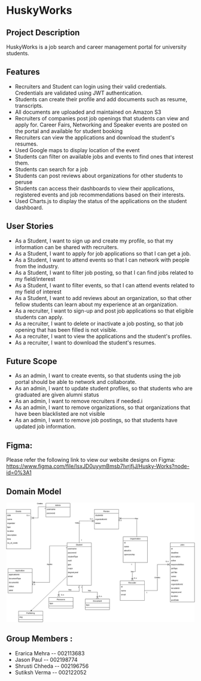 # HuskyWorks

## Project Description
HuskyWorks is a job search and career management portal for university students. 

## Features
* Recruiters and Student can login using their valid credentials. Credentials are validated using JWT authentication.
* Students can create their profile and add documents such as resume, transcripts.
* All documents are uploaded and maintained on Amazon S3
* Recruiters of companies post job openings that students can view and apply for.
Career Fairs, Networking and Speaker events are posted on the portal and available for student booking
* Recruiters can view the applications and download the student's resumes.
* Used Google maps to display location of the event
* Students can filter on available jobs and events to find ones that interest them.
* Students can search for a job 
* Students can post reviews about organizations for other students to peruse 
* Students can access their dashboards to view their applications, registered events and job recommendations based on their interests.
* Used Charts.js to display the status of the applications on the student dashboard.


## User Stories
* As a Student, I want to sign up and create my profile, so that my information can be shared with recruiters.
* As a Student, I want to apply for job applications so that I can get a job.
* As a Student, I want to attend events so that I can network with people from the industry.
* As a Student, I want to filter job posting, so that I can find jobs related to my field/interest
* As a Student, I want to filter events, so that I can attend events related to my field of interest
* As a Student, I want to add reviews about an organization, so that other fellow students can learn about my experience at an organization.
* As a recruiter, I want to sign-up and post job applications so that eligible students can apply.
* As a recruiter, I want to delete or inactivate a job posting, so that job opening that has been filled is not visible.
* As a recruiter, I want to view the applications and the student's profiles.
* As a recruiter, I want to download the student's resumes.


## Future Scope 
* As an admin, I want to create events, so that students using the job portal should be able to network and collaborate.
* As an admin, I want to update student profiles, so that students who are graduated are given alumni status
* As an admin, I want to remove recruiters if needed.i
* As an admin, I want to remove organizations, so that organizations that have been blacklisted are not visible
* As an admin, I want to remove job postings, so that students have updated job information.


## Figma: 
Please refer the following link to view our website designs on Figma: https://www.figma.com/file/IsxJD0uyymBmsb7IvrjfjJ/Husky-Works?node-id=0%3A1

## Domain Model
![Domain Model](/assets/images/Web-Project-Domain_model.jpeg)

## Group Members :
* Erarica Mehra -- 002113683
* Jason Paul -- 002198774
* Shrusti Chheda -- 002196756
* Sutiksh Verma -- 002122052





